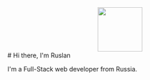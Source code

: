 <div id="header" align="center">
  <img src="https://i.giphy.com/media/v1.Y2lkPTc5MGI3NjExNWtrYjNrcng2dnBuaGd4OW16aHoyN3NzdnNjdW1mdTdoZng3dWxldiZlcD12MV9pbnRlcm5hbF9naWZfYnlfaWQmY3Q9cw/l4HodvFAU681KEBwI/giphy.gif" width="100"/>
</div>
</div>
# Hi there, I'm Ruslan

I'm a Full-Stack web developer from Russia.
